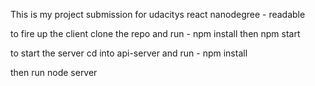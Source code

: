 This is my project submission for udacitys react nanodegree - readable

to fire up the client clone the repo and run -
npm install
then 
npm start



to start the server cd into api-server and run - 
npm install

then run 
node server
